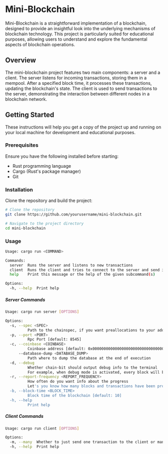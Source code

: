 # Mini-Blockchain

Mini-Blockchain is a straightforward implementation of a blockchain, designed to provide an insightful look into the underlying mechanisms of blockchain technology. This project is particularly suited for educational purposes, allowing users to understand and explore the fundamental aspects of blockchain operations.

## Overview

The mini-blockchain project features two main components: a server and a client. The server listens for incoming transactions, storing them in a mempool. After a specified block time, it processes these transactions, updating the blockchain's state. The client is used to send transactions to the server, demonstrating the interaction between different nodes in a blockchain network.

## Getting Started

These instructions will help you get a copy of the project up and running on your local machine for development and educational purposes.

### Prerequisites

Ensure you have the following installed before starting:
- Rust programming language
- Cargo (Rust's package manager)
- Git

### Installation

Clone the repository and build the project:

```bash
# Clone the repository
git clone https://github.com/yourusername/mini-blockchain.git
```

```bash
# Navigate to the project directory
cd mini-blockchain
```

### Usage
```bash
Usage: cargo run <COMMAND>

Commands:
  server  Runs the server and listens to new transactions
  client  Runs the client and tries to connect to the server and send it transactions
  help    Print this message or the help of the given subcommand(s)

Options:
  -h, --help  Print help
```

##### Server Commands

```bash
Usage: cargo run server [OPTIONS]

Options:
  -s, --spec <SPEC>
          Path to the chainspec, if you want preallocations to your address specify it in the chainspec
  -p, --port <PORT>
          Rpc Port [default: 8545]
  -c, --coinbase <COINBASE>
          Coinbase address [default: 0x0000000000000000000000000000000000000000]
      --database-dump <DATABASE_DUMP>
          Path where to dump the database at the end of execution
  -d, --debug
          Whether chain-bit should output debug info to the terminal
          For example, when debug mode is activated, every block will be printed to the terminal
  -r, --report-frequency <REPORT_FREQUENCY>
          How often do you want info about the progress
          Let's you know how many blocks and transactions have been processed [default: 30]
  -b, --block-time <BLOCK_TIME>
          Block time of the blockchain [default: 10]
  -h, --help
          Print help
```

##### Client Commands
```bash
Usage: cargo run client [OPTIONS]

Options:
  -m, --many  Whether to just send one transaction to the client or many from many different clients
  -h, --help  Print help
```


